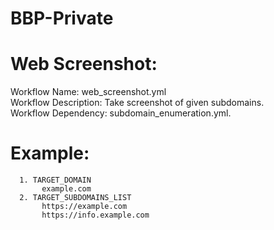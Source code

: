 # BBP-Private

# Web Screenshot:
   Workflow Name: web_screenshot.yml</br>
   Workflow Description: Take screenshot of given subdomains.</br>
   Workflow Dependency: subdomain_enumeration.yml.</br>
   
   # Example:
      1. TARGET_DOMAIN 
           example.com
      2. TARGET_SUBDOMAINS_LIST
           https://example.com
           https://info.example.com
           
           

 
